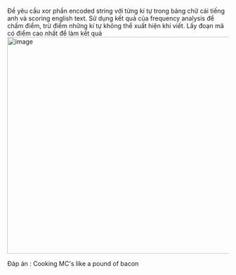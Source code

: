 Đề yêu cầu xor phần encoded string với từng kí tự trong bảng chữ cái tiếng anh và scoring english text. Sử dụng kết quả của frequency analysis để chấm điểm, trừ điểm những kí tự không thể xuất hiện khi viết. Lấy đoạn mã có điểm cao nhất để làm kết quả
<img width="1327" height="493" alt="image" src="https://github.com/user-attachments/assets/ca66eb46-ce84-432d-ae34-f640fb934973" />

Đáp án : Cooking MC's like a pound of bacon
